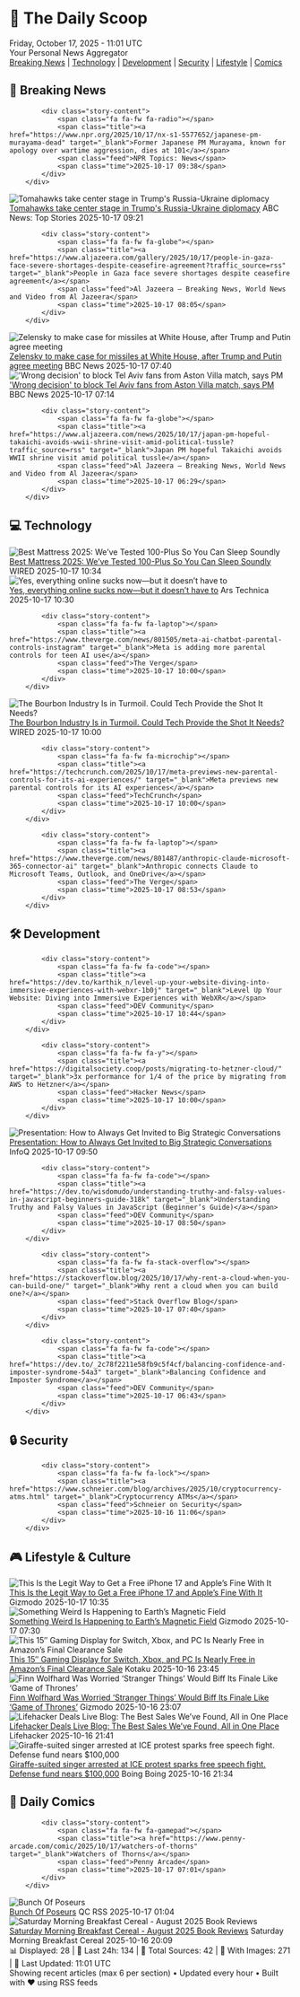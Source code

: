 <!-- Processing 54 RSS feeds at 2025-10-17 11:01:39 UTC -->
<!-- Processing: Garfield -->
<!-- Processing: Dinosaur Comics -->
<!-- Processing: NPR News -->
<!-- Processing: Reuters Top News -->
<!-- Processing: Reuters World News -->
<!-- Processing: ABC News Breaking -->
<!-- Processing: NBC News Breaking -->
<!-- Processing: Sky News World -->
<!-- Processing: TechCrunch -->
<!-- Processing: The Verge -->
<!-- Processing: Ars Technica -->
<!-- Processing: O'Reilly Radar -->
<!-- Processing: WIRED -->
<!-- Processing: Slashdot -->
<!-- Processing: Lobsters Python -->
<!-- Processing: Hacker News -->
<!-- Processing: Dev.to -->
<!-- Processing: DistroWatch -->
<!-- Processing: GitHub Blog -->
<!-- Processing: InfoQ -->
<!-- Processing: DZone -->
<!-- Processing: Coding Horror -->
<!-- Processing: The Pragmatic Engineer -->
<!-- Processing: Lifehacker -->
<!-- Processing: Gizmodo -->
<!-- Generated 9 new posts out of 25 feeds processed -->
<div class="newspaper-header">
    <h1 class="newspaper-title">📰 The Daily Scoop</h1>
    <div class="newspaper-date">Friday, October 17, 2025 - 11:01 UTC</div>
    <div class="newspaper-subtitle">Your Personal News Aggregator</div>
</div>

<div class="newspaper-nav">
    <a href="#breaking">Breaking News</a> |
    <a href="#tech">Technology</a> |
    <a href="#dev">Development</a> |
    <a href="#security">Security</a> |
    <a href="#lifestyle">Lifestyle</a> |
    <a href="#webcomics">Comics</a>
</div>

<div class="news-section breaking-news" id="breaking">
<h2 class="section-header">🚨 Breaking News</h2>
<div class="stories-container">
<div class="story">
            
            <div class="story-content">
                <span class="fa fa-fw fa-radio"></span>
                <span class="title"><a href="https://www.npr.org/2025/10/17/nx-s1-5577652/japanese-pm-murayama-dead" target="_blank">Former Japanese PM Murayama, known for apology over wartime aggression, dies at 101</a></span>
                <span class="feed">NPR Topics: News</span>
                <span class="time">2025-10-17 09:38</span>
            </div>
        </div>
<div class="story">
            <img src="https://s.abcnews.com/images/International/Tomahawk-file-DB-251007_1759844715701_hpMain_4x3t_384.jpg" alt="Tomahawks take center stage in Trump&#x27;s Russia-Ukraine diplomacy" class="story-image" loading="lazy" onerror="this.style.display='none'">
            <div class="story-content">
                <span class="fa fa-fw fa-tv"></span>
                <span class="title"><a href="https://abcnews.go.com/Politics/tomahawks-center-stage-trumps-russia-ukraine-diplomacy/story?id=126596148" target="_blank">Tomahawks take center stage in Trump&#x27;s Russia-Ukraine diplomacy</a></span>
                <span class="feed">ABC News: Top Stories</span>
                <span class="time">2025-10-17 09:21</span>
            </div>
        </div>
<div class="story">
            
            <div class="story-content">
                <span class="fa fa-fw fa-globe"></span>
                <span class="title"><a href="https://www.aljazeera.com/gallery/2025/10/17/people-in-gaza-face-severe-shortages-despite-ceasefire-agreement?traffic_source=rss" target="_blank">People in Gaza face severe shortages despite ceasefire agreement</a></span>
                <span class="feed">Al Jazeera – Breaking News, World News and Video from Al Jazeera</span>
                <span class="time">2025-10-17 08:05</span>
            </div>
        </div>
<div class="story">
            <img src="https://ichef.bbci.co.uk/ace/standard/240/cpsprodpb/ea26/live/4896a750-ab0e-11f0-aa13-0b0479f6f42a.jpg" alt="Zelensky to make case for missiles at White House, after Trump and Putin agree meeting" class="story-image" loading="lazy" onerror="this.style.display='none'">
            <div class="story-content">
                <span class="fa fa-fw fa-earth-americas"></span>
                <span class="title"><a href="https://www.bbc.com/news/articles/crmxz37nv3zo?at_medium=RSS&at_campaign=rss" target="_blank">Zelensky to make case for missiles at White House, after Trump and Putin agree meeting</a></span>
                <span class="feed">BBC News</span>
                <span class="time">2025-10-17 07:40</span>
            </div>
        </div>
<div class="story">
            <img src="https://ichef.bbci.co.uk/ace/standard/240/cpsprodpb/9751/live/6a03aad0-ab1a-11f0-93f3-35cf52b1b510.jpg" alt="&#x27;Wrong decision&#x27; to block Tel Aviv fans from Aston Villa match, says PM" class="story-image" loading="lazy" onerror="this.style.display='none'">
            <div class="story-content">
                <span class="fa fa-fw fa-flag"></span>
                <span class="title"><a href="https://www.bbc.com/news/articles/c205gnz5p8xo?at_medium=RSS&at_campaign=rss" target="_blank">&#x27;Wrong decision&#x27; to block Tel Aviv fans from Aston Villa match, says PM</a></span>
                <span class="feed">BBC News</span>
                <span class="time">2025-10-17 07:14</span>
            </div>
        </div>
<div class="story">
            
            <div class="story-content">
                <span class="fa fa-fw fa-globe"></span>
                <span class="title"><a href="https://www.aljazeera.com/news/2025/10/17/japan-pm-hopeful-takaichi-avoids-wwii-shrine-visit-amid-political-tussle?traffic_source=rss" target="_blank">Japan PM hopeful Takaichi avoids WWII shrine visit amid political tussle</a></span>
                <span class="feed">Al Jazeera – Breaking News, World News and Video from Al Jazeera</span>
                <span class="time">2025-10-17 06:29</span>
            </div>
        </div>
</div>
</div>
<div class="news-section tech-news" id="tech">
<h2 class="section-header">💻 Technology</h2>
<div class="stories-container">
<div class="story">
            <img src="https://media.wired.com/photos/68942d2a373978fb509086bb/master/pass/12%20Best%20Mattresses%20You%20Can%20Buy%20Online%20(2025).png" alt="Best Mattress 2025: We’ve Tested 100-Plus So You Can Sleep Soundly" class="story-image" loading="lazy" onerror="this.style.display='none'">
            <div class="story-content">
                <span class="fa fa-fw fa-bolt"></span>
                <span class="title"><a href="https://www.wired.com/gallery/best-mattresses/" target="_blank">Best Mattress 2025: We’ve Tested 100-Plus So You Can Sleep Soundly</a></span>
                <span class="feed">WIRED</span>
                <span class="time">2025-10-17 10:34</span>
            </div>
        </div>
<div class="story">
            <img src="https://cdn.arstechnica.net/wp-content/uploads/2025/10/cory1-500x500.jpg" alt="Yes, everything online sucks now—but it doesn’t have to" class="story-image" loading="lazy" onerror="this.style.display='none'">
            <div class="story-content">
                <span class="fa fa-fw fa-cog"></span>
                <span class="title"><a href="https://arstechnica.com/gadgets/2025/10/yes-everything-online-sucks-now-but-it-doesnt-have-to/" target="_blank">Yes, everything online sucks now—but it doesn’t have to</a></span>
                <span class="feed">Ars Technica</span>
                <span class="time">2025-10-17 10:30</span>
            </div>
        </div>
<div class="story">
            
            <div class="story-content">
                <span class="fa fa-fw fa-laptop"></span>
                <span class="title"><a href="https://www.theverge.com/news/801505/meta-ai-chatbot-parental-controls-instagram" target="_blank">Meta is adding more parental controls for teen AI use</a></span>
                <span class="feed">The Verge</span>
                <span class="time">2025-10-17 10:00</span>
            </div>
        </div>
<div class="story">
            <img src="https://media.wired.com/photos/68f15b2fbb40bd7a9ab61d10/master/pass/056A3200.jpg" alt="The Bourbon Industry Is in Turmoil. Could Tech Provide the Shot It Needs?" class="story-image" loading="lazy" onerror="this.style.display='none'">
            <div class="story-content">
                <span class="fa fa-fw fa-bolt"></span>
                <span class="title"><a href="https://www.wired.com/story/whiskey-house-bourbon/" target="_blank">The Bourbon Industry Is in Turmoil. Could Tech Provide the Shot It Needs?</a></span>
                <span class="feed">WIRED</span>
                <span class="time">2025-10-17 10:00</span>
            </div>
        </div>
<div class="story">
            
            <div class="story-content">
                <span class="fa fa-fw fa-microchip"></span>
                <span class="title"><a href="https://techcrunch.com/2025/10/17/meta-previews-new-parental-controls-for-its-ai-experiences/" target="_blank">Meta previews new parental controls for its AI experiences</a></span>
                <span class="feed">TechCrunch</span>
                <span class="time">2025-10-17 10:00</span>
            </div>
        </div>
<div class="story">
            
            <div class="story-content">
                <span class="fa fa-fw fa-laptop"></span>
                <span class="title"><a href="https://www.theverge.com/news/801487/anthropic-claude-microsoft-365-connector-ai" target="_blank">Anthropic connects Claude to Microsoft Teams, Outlook, and OneDrive</a></span>
                <span class="feed">The Verge</span>
                <span class="time">2025-10-17 08:53</span>
            </div>
        </div>
</div>
</div>
<div class="news-section dev-news" id="dev">
<h2 class="section-header">🛠️ Development</h2>
<div class="stories-container">
<div class="story">
            
            <div class="story-content">
                <span class="fa fa-fw fa-code"></span>
                <span class="title"><a href="https://dev.to/karthik_n/level-up-your-website-diving-into-immersive-experiences-with-webxr-1b0j" target="_blank">Level Up Your Website: Diving into Immersive Experiences with WebXR</a></span>
                <span class="feed">DEV Community</span>
                <span class="time">2025-10-17 10:44</span>
            </div>
        </div>
<div class="story">
            
            <div class="story-content">
                <span class="fa fa-fw fa-y"></span>
                <span class="title"><a href="https://digitalsociety.coop/posts/migrating-to-hetzner-cloud/" target="_blank">3x performance for 1/4 of the price by migrating from AWS to Hetzner</a></span>
                <span class="feed">Hacker News</span>
                <span class="time">2025-10-17 10:00</span>
            </div>
        </div>
<div class="story">
            <img src="https://res.infoq.com/presentations/strategic-discussions/en/mediumimage/mark-allen-medium-1757668036306.jpg" alt="Presentation: How to Always Get Invited to Big Strategic Conversations" class="story-image" loading="lazy" onerror="this.style.display='none'">
            <div class="story-content">
                <span class="fa fa-fw fa-info-circle"></span>
                <span class="title"><a href="https://www.infoq.com/presentations/strategic-discussions/?utm_campaign=infoq_content&utm_source=infoq&utm_medium=feed&utm_term=global" target="_blank">Presentation: How to Always Get Invited to Big Strategic Conversations</a></span>
                <span class="feed">InfoQ</span>
                <span class="time">2025-10-17 09:50</span>
            </div>
        </div>
<div class="story">
            
            <div class="story-content">
                <span class="fa fa-fw fa-code"></span>
                <span class="title"><a href="https://dev.to/wisdomudo/understanding-truthy-and-falsy-values-in-javascript-beginners-guide-318k" target="_blank">Understanding Truthy and Falsy Values in JavaScript (Beginner’s Guide)</a></span>
                <span class="feed">DEV Community</span>
                <span class="time">2025-10-17 08:50</span>
            </div>
        </div>
<div class="story">
            
            <div class="story-content">
                <span class="fa fa-fw fa-stack-overflow"></span>
                <span class="title"><a href="https://stackoverflow.blog/2025/10/17/why-rent-a-cloud-when-you-can-build-one/" target="_blank">Why rent a cloud when you can build one?</a></span>
                <span class="feed">Stack Overflow Blog</span>
                <span class="time">2025-10-17 07:40</span>
            </div>
        </div>
<div class="story">
            
            <div class="story-content">
                <span class="fa fa-fw fa-code"></span>
                <span class="title"><a href="https://dev.to/_2c78f2211e58fb9c5f4cf/balancing-confidence-and-imposter-syndrome-54a3" target="_blank">Balancing Confidence and Imposter Syndrome</a></span>
                <span class="feed">DEV Community</span>
                <span class="time">2025-10-17 06:43</span>
            </div>
        </div>
</div>
</div>
<div class="news-section security-news" id="security">
<h2 class="section-header">🔒 Security</h2>
<div class="stories-container">
<div class="story">
            
            <div class="story-content">
                <span class="fa fa-fw fa-lock"></span>
                <span class="title"><a href="https://www.schneier.com/blog/archives/2025/10/cryptocurrency-atms.html" target="_blank">Cryptocurrency ATMs</a></span>
                <span class="feed">Schneier on Security</span>
                <span class="time">2025-10-16 11:06</span>
            </div>
        </div>
</div>
</div>
<div class="news-section lifestyle-news" id="lifestyle">
<h2 class="section-header">🎮 Lifestyle & Culture</h2>
<div class="stories-container">
<div class="story">
            <img src="https://gizmodo.com/app/uploads/2025/10/iphone-17-pro-1280x853.jpg" alt="This Is the Legit Way to Get a Free iPhone 17 and Apple’s Fine With It" class="story-image" loading="lazy" onerror="this.style.display='none'">
            <div class="story-content">
                <span class="fa fa-fw fa-computer"></span>
                <span class="title"><a href="https://gizmodo.com/this-is-the-legit-way-to-get-a-free-iphone-17-and-apples-fine-with-it-2000673167" target="_blank">This Is the Legit Way to Get a Free iPhone 17 and Apple’s Fine With It</a></span>
                <span class="feed">Gizmodo</span>
                <span class="time">2025-10-17 10:35</span>
            </div>
        </div>
<div class="story">
            <img src="https://gizmodo.com/app/uploads/2025/10/Swarm-1280x853.jpg" alt="Something Weird Is Happening to Earth’s Magnetic Field" class="story-image" loading="lazy" onerror="this.style.display='none'">
            <div class="story-content">
                <span class="fa fa-fw fa-computer"></span>
                <span class="title"><a href="https://gizmodo.com/something-weird-is-happening-to-earths-magnetic-field-2000673088" target="_blank">Something Weird Is Happening to Earth’s Magnetic Field</a></span>
                <span class="feed">Gizmodo</span>
                <span class="time">2025-10-17 07:30</span>
            </div>
        </div>
<div class="story">
            <img src="https://kotaku.com/app/uploads/2025/10/kyy-portable-monitor-15-6-1280x853.jpg" alt="This 15″ Gaming Display for Switch, Xbox, and PC Is Nearly Free in Amazon’s Final Clearance Sale" class="story-image" loading="lazy" onerror="this.style.display='none'">
            <div class="story-content">
                <span class="fa fa-fw fa-gamepad"></span>
                <span class="title"><a href="https://kotaku.com/this-15-gaming-display-for-switch-xbox-and-pc-is-nearly-free-in-amazons-final-clearance-sale-2000636099" target="_blank">This 15″ Gaming Display for Switch, Xbox, and PC Is Nearly Free in Amazon’s Final Clearance Sale</a></span>
                <span class="feed">Kotaku</span>
                <span class="time">2025-10-16 23:45</span>
            </div>
        </div>
<div class="story">
            <img src="https://gizmodo.com/app/uploads/2025/10/StrangerThings_S5-2-1280x853.jpg" alt="Finn Wolfhard Was Worried ‘Stranger Things’ Would Biff Its Finale Like ‘Game of Thrones’" class="story-image" loading="lazy" onerror="this.style.display='none'">
            <div class="story-content">
                <span class="fa fa-fw fa-computer"></span>
                <span class="title"><a href="https://gizmodo.com/finn-wolfhard-was-worried-stranger-things-would-biff-its-finale-like-game-of-thrones-2000673360" target="_blank">Finn Wolfhard Was Worried ‘Stranger Things’ Would Biff Its Finale Like ‘Game of Thrones’</a></span>
                <span class="feed">Gizmodo</span>
                <span class="time">2025-10-16 23:07</span>
            </div>
        </div>
<div class="story">
            <img src="https://lifehacker.com/imagery/articles/01K6182WX6ZDMX6P1Y4STAJQJ2/hero-image.jpg" alt="Lifehacker Deals Live Blog: The Best Sales We’ve Found, All in One Place" class="story-image" loading="lazy" onerror="this.style.display='none'">
            <div class="story-content">
                <span class="fa fa-fw fa-life-ring"></span>
                <span class="title"><a href="https://lifehacker.com/money/best-deals-live-blog?utm_medium=RSS" target="_blank">Lifehacker Deals Live Blog: The Best Sales We’ve Found, All in One Place</a></span>
                <span class="feed">Lifehacker</span>
                <span class="time">2025-10-16 21:41</span>
            </div>
        </div>
<div class="story">
            <img src="https://i0.wp.com/boingboing.net/wp-content/uploads/2024/09/IMG_5327.heic.jpeg?fit=1200%2C1600&amp;quality=60&amp;ssl=1" alt="Giraffe-suited singer arrested at ICE protest sparks free speech fight. Defense fund nears $100,000" class="story-image" loading="lazy" onerror="this.style.display='none'">
            <div class="story-content">
                <span class="fa fa-fw fa-arrow-right"></span>
                <span class="title"><a href="https://boingboing.net/2025/10/16/giraffe-suited-singer-arrested-at-ice-protest-sparks-free-speech-fight-defense-fund-nears-100000.html" target="_blank">Giraffe-suited singer arrested at ICE protest sparks free speech fight. Defense fund nears $100,000</a></span>
                <span class="feed">Boing Boing</span>
                <span class="time">2025-10-16 21:34</span>
            </div>
        </div>
</div>
</div>
<div class="news-section webcomics-section" id="webcomics">
<h2 class="section-header">🎨 Daily Comics</h2>
<div class="stories-container">
<div class="story">
            
            <div class="story-content">
                <span class="fa fa-fw fa-gamepad"></span>
                <span class="title"><a href="https://www.penny-arcade.com/comic/2025/10/17/watchers-of-thorns" target="_blank">Watchers of Thorns</a></span>
                <span class="feed">Penny Arcade</span>
                <span class="time">2025-10-17 07:01</span>
            </div>
        </div>
<div class="story">
            <img src="http://www.questionablecontent.net/comics/5681.png" alt="Bunch Of Poseurs" class="story-image" loading="lazy" onerror="this.style.display='none'">
            <div class="story-content">
                <span class="fa fa-fw fa-music"></span>
                <span class="title"><a href="http://questionablecontent.net/view.php?comic=5681" target="_blank">Bunch Of Poseurs</a></span>
                <span class="feed">QC RSS</span>
                <span class="time">2025-10-17 01:04</span>
            </div>
        </div>
<div class="story">
            <img src="https://www.smbc-comics.com/comics/1760645300-202510br.png" alt="Saturday Morning Breakfast Cereal - August 2025 Book Reviews" class="story-image" loading="lazy" onerror="this.style.display='none'">
            <div class="story-content">
                <span class="fa fa-fw fa-smile"></span>
                <span class="title"><a href="https://www.smbc-comics.com/comic/august-2025-book-reviews" target="_blank">Saturday Morning Breakfast Cereal - August 2025 Book Reviews</a></span>
                <span class="feed">Saturday Morning Breakfast Cereal</span>
                <span class="time">2025-10-16 20:09</span>
            </div>
        </div>
</div>
</div>

<div class="newspaper-footer">
    <div class="stats">
        📊 Displayed: 28 | 📅 Last 24h: 134 | 📡 Total Sources: 42 | 📸 With Images: 271 |
        🔄 Last Updated: 11:01 UTC
    </div>
    <div class="footer-note">
        Showing recent articles (max 6 per section) • Updated every hour • Built with ❤️ using RSS feeds
    </div>
</div>
